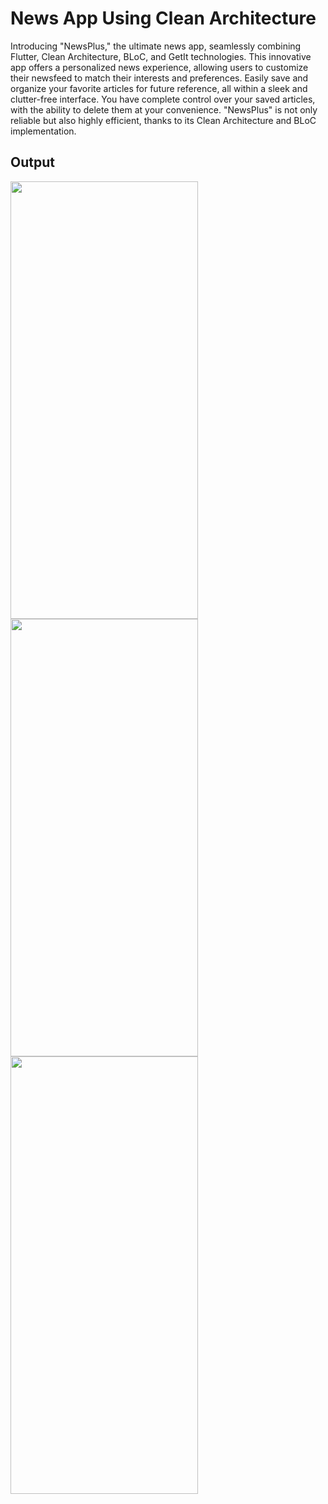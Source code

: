 <h1>News App Using Clean Architecture</h1>
<p>Introducing "NewsPlus," the ultimate news app, seamlessly combining Flutter, Clean Architecture, BLoC, and GetIt technologies. This innovative app offers a personalized news experience, allowing users to customize their newsfeed to match their interests and preferences. Easily save and organize your favorite articles for future reference, all within a sleek and clutter-free interface. You have complete control over your saved articles, with the ability to delete them at your convenience. "NewsPlus" is not only reliable but also highly efficient, thanks to its Clean Architecture and BLoC implementation.</p>

<h2>Output</h2>
<img src="![Simulator Screenshot - iphone 14 - 2023-09-07 at 11 08 55](https://github.com/rashifarhan/news_app/assets/115337593/8caa3e8a-e8e2-4189-ab3e-a8c178b0823d)
" width="300" height="700"></img>
<br>
<img src="https://user-images.githubusercontent.com/115337593/220406928-5b56f2c9-8015-4213-baed-c17bafedd46f.png" width="300" height="700"></img>
<br>
<img src="https://user-images.githubusercontent.com/115337593/220406979-eb95d368-7361-46e9-9c75-7e9f7d55fc94.png" width="300" height="700"></img>
